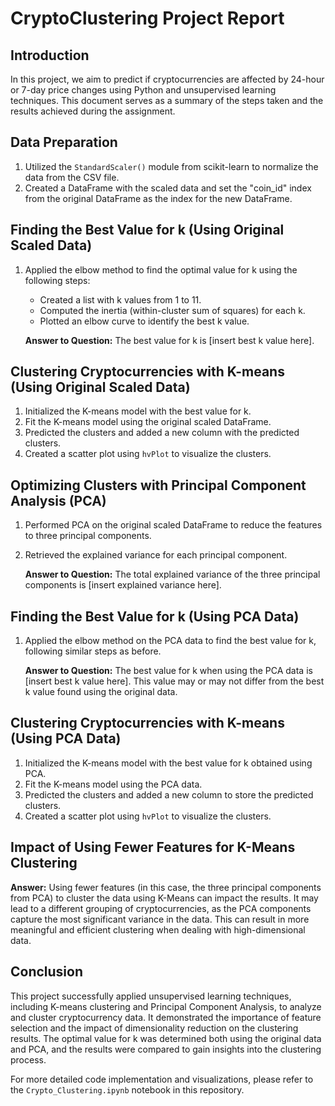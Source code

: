 # CryptoClustering Project Report

## Introduction

In this project, we aim to predict if cryptocurrencies are affected by 24-hour or 7-day price changes using Python and unsupervised learning techniques. This document serves as a summary of the steps taken and the results achieved during the assignment.

## Data Preparation

1. Utilized the `StandardScaler()` module from scikit-learn to normalize the data from the CSV file.
2. Created a DataFrame with the scaled data and set the "coin_id" index from the original DataFrame as the index for the new DataFrame.

## Finding the Best Value for k (Using Original Scaled Data)

1. Applied the elbow method to find the optimal value for k using the following steps:
   - Created a list with k values from 1 to 11.
   - Computed the inertia (within-cluster sum of squares) for each k.
   - Plotted an elbow curve to identify the best k value.

   **Answer to Question:** The best value for k is [insert best k value here].

## Clustering Cryptocurrencies with K-means (Using Original Scaled Data)

1. Initialized the K-means model with the best value for k.
2. Fit the K-means model using the original scaled DataFrame.
3. Predicted the clusters and added a new column with the predicted clusters.
4. Created a scatter plot using `hvPlot` to visualize the clusters.

## Optimizing Clusters with Principal Component Analysis (PCA)

1. Performed PCA on the original scaled DataFrame to reduce the features to three principal components.
2. Retrieved the explained variance for each principal component.

   **Answer to Question:** The total explained variance of the three principal components is [insert explained variance here].

## Finding the Best Value for k (Using PCA Data)

1. Applied the elbow method on the PCA data to find the best value for k, following similar steps as before.
   
   **Answer to Question:** The best value for k when using the PCA data is [insert best k value here]. This value may or may not differ from the best k value found using the original data.

## Clustering Cryptocurrencies with K-means (Using PCA Data)

1. Initialized the K-means model with the best value for k obtained using PCA.
2. Fit the K-means model using the PCA data.
3. Predicted the clusters and added a new column to store the predicted clusters.
4. Created a scatter plot using `hvPlot` to visualize the clusters.

## Impact of Using Fewer Features for K-Means Clustering

**Answer:** Using fewer features (in this case, the three principal components from PCA) to cluster the data using K-Means can impact the results. It may lead to a different grouping of cryptocurrencies, as the PCA components capture the most significant variance in the data. This can result in more meaningful and efficient clustering when dealing with high-dimensional data.

## Conclusion

This project successfully applied unsupervised learning techniques, including K-means clustering and Principal Component Analysis, to analyze and cluster cryptocurrency data. It demonstrated the importance of feature selection and the impact of dimensionality reduction on the clustering results. The optimal value for k was determined both using the original data and PCA, and the results were compared to gain insights into the clustering process.

For more detailed code implementation and visualizations, please refer to the `Crypto_Clustering.ipynb` notebook in this repository.
